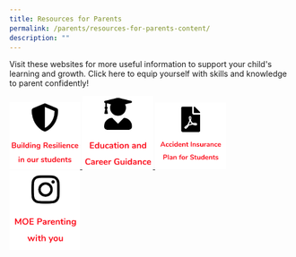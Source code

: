 ```yaml
---
title: Resources for Parents
permalink: /parents/resources-for-parents-content/
description: ""
---
```

Visit these websites for more useful information to support your child's learning and growth. Click here to equip yourself with skills and knowledge to parent confidently!

<a href="/files/Resilience-Resources_for-parents_final.pdf">
<img src="/images/resilience.png" style="width:25%">
</a>

<a href="/education-and-career-guidance-ecg/">
<img src="/images/ECG.png" style="width:25%">
</a>

<a href="/files/GPA-Product-Fact-Sheet-2022.pdf">
<img src="/images/insurance.png" style="width:25%">
</a>

<a href="https://www.instagram.com/parentingwith.moesg/">
<img src="/images/instagram.png" style="width:25%">
</a>